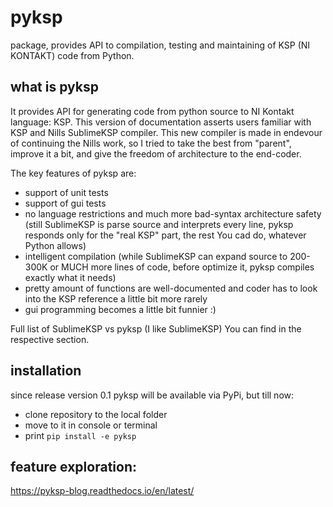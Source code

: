 # pyksp

package, provides API to compilation, testing and maintaining of KSP (NI KONTAKT) code from Python.

## what is pyksp

It provides API for generating code from python source to NI Kontakt language: KSP.
This version of documentation asserts users familiar with KSP and Nills SublimeKSP compiler. This new compiler is made in endevour of continuing the Nills work, so I tried to take the best from "parent", improve it a bit, and give the freedom of architecture to the end-coder.

The key features of pyksp are:

* support of unit tests
* support of gui tests
* no language restrictions and much more bad-syntax architecture safety (still SublimeKSP is parse source and interprets every line, pyksp responds only for the "real KSP" part, the rest You cad do, whatever Python allows)
* intelligent compilation (while SublimeKSP can expand source to 200-300K or MUCH more lines of code, before optimize it, pyksp compiles exactly what it needs)
* pretty amount of functions are well-documented and coder has to look into the KSP reference a little bit more rarely
* gui programming becomes a little bit funnier :)
  
Full list of SublimeKSP vs pyksp (I like SublimeKSP) You can find in the respective section.

## installation

since release version 0.1 pyksp will be available via PyPi, but till now:

* clone repository to the local folder
* move to it in console or terminal
* print ``pip install -e pyksp``

## feature exploration:
https://pyksp-blog.readthedocs.io/en/latest/
